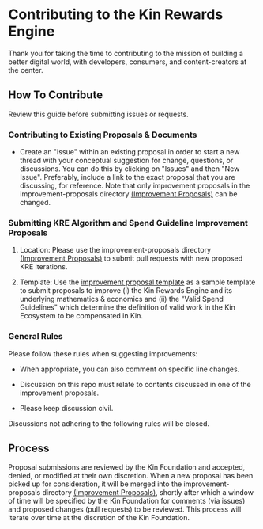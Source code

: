 # Contributing to the Kin Rewards Engine

Thank you for taking the time to contributing to the mission of building a better digital world, with developers, consumers, and content-creators at the center. 

## How To Contribute
Review this guide before submitting issues or requests.

### Contributing to Existing Proposals & Documents

- Create an "Issue" within an existing proposal in order to start a new thread with your conceptual suggestion for change, questions, or discussions. You can do this by clicking on "Issues" and then "New Issue". Preferably, include a link to the exact proposal that you are discussing, for reference. Note that only improvement proposals in the improvement-proposals directory [(Improvement Proposals)](rewards-engine/improvement-proposals) can be changed.

### Submitting KRE Algorithm and Spend Guideline Improvement Proposals

1. Location: Please use the improvement-proposals directory [(Improvement Proposals)](rewards-engine/improvement-proposals) to submit pull requests with new proposed KRE iterations. 

2. Template: Use the [improvement proposal template](rewards-engine/improvement-proposals/improvement-proposal-template.md) as a sample template to submit proposals to improve (i) the Kin Rewards Engine and its underlying mathematics & economics and (ii) the "Valid Spend Guidelines" which determine the definition of valid work in the Kin Ecosystem to be compensated in Kin.

### General Rules
Please follow these rules when suggesting improvements:

- When appropriate, you can also comment on specific line changes. 

- Discussion on this repo must relate to contents discussed in one of the improvement proposals.

- Please keep discussion civil.

Discussions not adhering to the following rules will be closed.

## Process 
Proposal submissions are reviewed by the Kin Foundation and accepted, denied, or modified at their own discretion. When a new proposal has been picked up for consideration, it will be merged into the improvement-proposals directory [(Improvement Proposals)](rewards-engine/improvement-proposals), shortly after which a window of time will be specified by the Kin Foundation for comments (via issues) and proposed changes (pull requests) to be reviewed. This process will iterate over time at the discretion of the Kin Foundation. 
